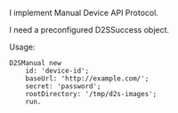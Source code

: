 I implement Manual Device API Protocol.

I need a preconfigured D2SSuccess object.

Usage:

	D2SManual new
		id: 'device-id';
		baseUrl: 'http://example.com/';
		secret: 'password';
		rootDirectory: '/tmp/d2s-images';
		run.
